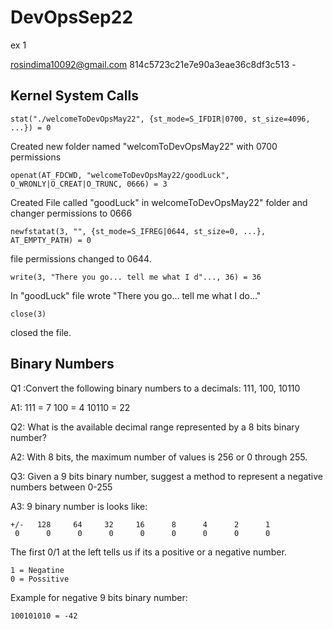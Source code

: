 # DevOpsSep22
ex 1 

rosindima10092@gmail.com
814c5723c21e7e90a3eae36c8df3c513  -



Kernel System Calls
-------------------
`
stat("./welcomeToDevOpsMay22", {st_mode=S_IFDIR|0700, st_size=4096, ...}) = 0
`

Created new folder named "welcomToDevOpsMay22" with 0700 permissions

`openat(AT_FDCWD, "welcomeToDevOpsMay22/goodLuck", O_WRONLY|O_CREAT|O_TRUNC, 0666) = 3`

Created File called "goodLuck" in welcomeToDevOpsMay22" folder and changer permissions to 0666

`newfstatat(3, "", {st_mode=S_IFREG|0644, st_size=0, ...}, AT_EMPTY_PATH) = 0`

file permissions changed to 0644.

`write(3, "There you go... tell me what I d"..., 36) = 36`

In "goodLuck" file wrote "There you go... tell me what I do..."

`close(3)`

closed the file.

Binary Numbers
--------------
Q1 :Convert the following binary numbers to a decimals: 111, 100, 10110

A1:
    111 = 7
    100 = 4
    10110 = 22

Q2: What is the available decimal range represented by a 8 bits binary number?

A2: With 8 bits, the maximum number of values is 256 or 0 through 255.

Q3: Given a 9 bits binary number, suggest a method to represent a negative numbers between 0-255

A3: 9 binary number is looks like:

    +/-   128     64     32     16      8      4      2      1
     0      0      0      0      0      0      0      0      0

The first 0/1 at the left tells us if its a positive or a negative number.

    1 = Negatine
    0 = Possitive

Example for negative 9 bits binary number: 

    100101010 = -42





    
